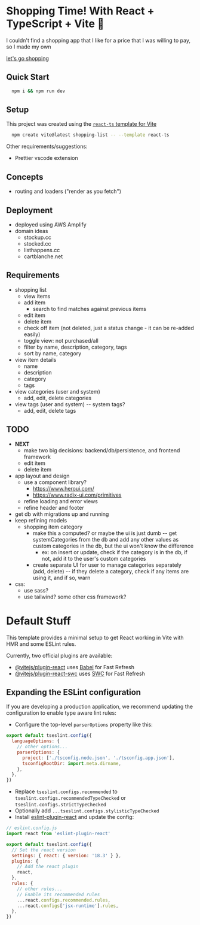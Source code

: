 # Shopping Time! With React + TypeScript + Vite 💅

I couldn't find a shopping app that I like for a price that I was willing to pay, so I made my own

[let's go shopping](https://shop.amandaryman.com/)

## Quick Start

```bash
  npm i && npm run dev
```

## Setup

This project was created using the [`react-ts` template for Vite](https://vitejs.dev/guide/#scaffolding-your-first-vite-project)

```bash
  npm create vite@latest shopping-list -- --template react-ts
```

Other requirements/suggestions:
* Prettier vscode extension

## Concepts
* routing and loaders ("render as you fetch")


## Deployment
* deployed using AWS Amplify
* domain ideas 
  * stockup.cc
  * stocked.cc
  * listhappens.cc
  * cartblanche.net

## Requirements
* shopping list
  * view items 
  * add item
    * search to find matches against previous items
  * edit item
  * delete item
  * check off item (not deleted, just a status change - it can be re-added easily)
  * toggle view: not purchased/all
  * filter by name, description, category, tags
  * sort by name, category
* view item details
  * name
  * description
  * category
  * tags
* view categories (user and system)
  * add, edit, delete categories
* view tags (user and system) -- system tags?
  * add, edit, delete tags

## TODO
* **NEXT**
  * make two big decisions: backend/db/persistence, and frontend framework
  * edit item
  * delete item
* app layout and design
  * use a component library? 
    * https://www.heroui.com/
    * https://www.radix-ui.com/primitives
  * refine loading and error views
  * refine header and footer
* get db with migrations up and running
* keep refining models
  * shopping item category
  	* make this a computed? or maybe the ui is just dumb -- get systemCategories from the db and add any other values as custom categories in the db, but the ui won't know the difference
	  * ex: on insert or update, check if the category is in the db, if not, add it to the user's custom categories
    * create separate UI for user to manage categories separately (add, delete) -- if they delete a category, check if any items are using it, and if so, warn
* css:
  * use sass?
  * use tailwind? some other css framework?



# Default Stuff
This template provides a minimal setup to get React working in Vite with HMR and some ESLint rules.

Currently, two official plugins are available:

- [@vitejs/plugin-react](https://github.com/vitejs/vite-plugin-react/blob/main/packages/plugin-react/README.md) uses [Babel](https://babeljs.io/) for Fast Refresh
- [@vitejs/plugin-react-swc](https://github.com/vitejs/vite-plugin-react-swc) uses [SWC](https://swc.rs/) for Fast Refresh

## Expanding the ESLint configuration

If you are developing a production application, we recommend updating the configuration to enable type aware lint rules:

- Configure the top-level `parserOptions` property like this:

```js
export default tseslint.config({
  languageOptions: {
    // other options...
    parserOptions: {
      project: ['./tsconfig.node.json', './tsconfig.app.json'],
      tsconfigRootDir: import.meta.dirname,
    },
  },
})
```

- Replace `tseslint.configs.recommended` to `tseslint.configs.recommendedTypeChecked` or `tseslint.configs.strictTypeChecked`
- Optionally add `...tseslint.configs.stylisticTypeChecked`
- Install [eslint-plugin-react](https://github.com/jsx-eslint/eslint-plugin-react) and update the config:

```js
// eslint.config.js
import react from 'eslint-plugin-react'

export default tseslint.config({
  // Set the react version
  settings: { react: { version: '18.3' } },
  plugins: {
    // Add the react plugin
    react,
  },
  rules: {
    // other rules...
    // Enable its recommended rules
    ...react.configs.recommended.rules,
    ...react.configs['jsx-runtime'].rules,
  },
})
```

